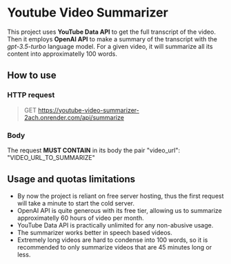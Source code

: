 # Youtube Video Summarizer

This project uses **YouTube Data API** to get the full transcript of the video. Then it employs **OpenAI API** to make a summary of the transcript with the *gpt-3.5-turbo* language model. For a given video, it will summarize all its content into approximatelly 100 words.

## How to use

### HTTP request
> GET https://youtube-video-summarizer-2ach.onrender.com/api/summarize

### Body
The request **MUST CONTAIN** in its body the pair "video_url": "VIDEO_URL_TO_SUMMARIZE"

## Usage and quotas limitations
<ul>
    <li>By now the project is reliant on free server hosting, thus the first request will take a minute to start the cold server.</li>
    <li>OpenAI API is quite generous with its free tier, allowing us to summarize approximatelly 60 hours of video per month.</li>
    <li>YouTube Data API is practically unlimited for any non-abusive usage.</li>
    <li>The summarizer works better in speech based videos.</li>
    <li>Extremely long videos are hard to condense into 100 words, so it is recommended to only summarize videos that are 45 minutes long or less.</li>
</ul>

